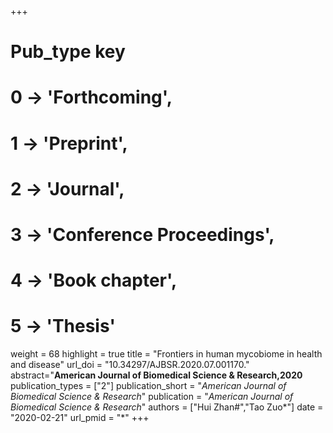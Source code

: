 +++
# Pub_type key
# 0 -> 'Forthcoming',
# 1 -> 'Preprint',
# 2 -> 'Journal',
# 3 -> 'Conference Proceedings',
# 4 -> 'Book chapter',
# 5 -> 'Thesis'

weight = 68
highlight = true
title = "Frontiers in human mycobiome in health and disease"
url_doi = "10.34297/AJBSR.2020.07.001170."
abstract="**American Journal of Biomedical Science & Research,2020**
publication_types = ["2"]
publication_short = "*American Journal of Biomedical Science & Research*"
publication = "*American Journal of Biomedical Science & Research*"
authors = ["Hui Zhan#","Tao Zuo*"]
date = "2020-02-21"
url_pmid = "*"
+++
